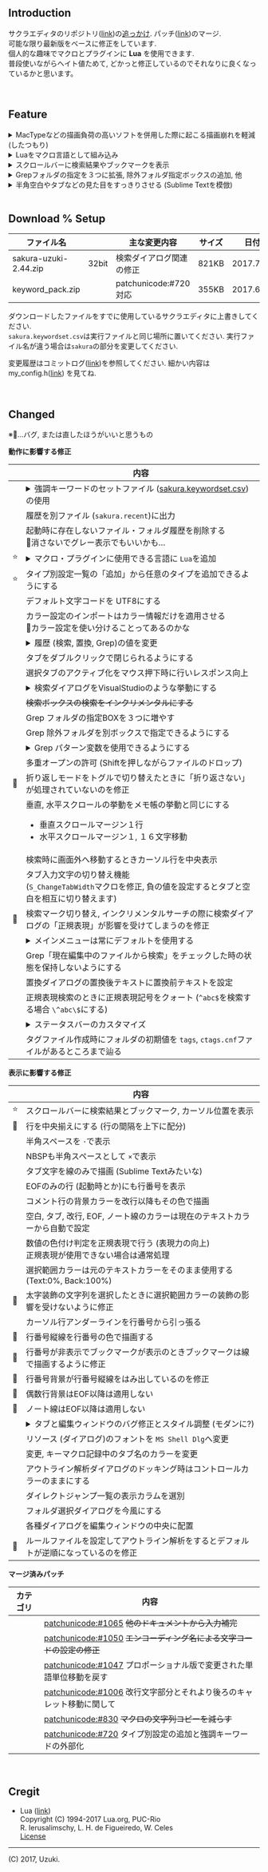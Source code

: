 Introduction  
------------

サクラエディタのリポジトリ([link](http://svn.code.sf.net/p/sakura-editor/code/sakura/trunk2))の[追っかけ](Publish/changes_from_r4011.txt). パッチ([link](#patchunicode))のマージ.  
可能な限り最新版をベースに修正をしています.  
個人的な趣味でマクロとプラグインに **Lua** を使用できます.  
普段使いながらヘイト値ためて, どかっと修正しているのでそれなりに良くなっているかと思います。


<br>

Feature  
-------

<details><summary>MacTypeなどの描画負荷の高いソフトを併用した際に起こる描画崩れを軽減(したつもり)</summary></details>  
<details><summary>Luaをマクロ言語として組み込み</summary><img src="https://raw.github.com/wiki/uzuki3/sakura/images/sakura_201706041845.png" width="50%"></details>  
<details><summary>スクロールバーに検索結果やブックマークを表示</summary><img src="https://raw.github.com/wiki/uzuki3/sakura/images/sakura_201706092354.png" width="50%"></details>  
<details><summary>Grepフォルダの指定を３つに拡張, 除外フォルダ指定ボックスの追加, 他</summary><img src="https://raw.github.com/wiki/uzuki3/sakura/images/sakura_201706041815.png" width="50%"></details>  
<details><summary>半角空白やタブなどの見た目をすっきりさせる (Sublime Textを模倣)</summary></details>  


<br>

Download % Setup  
--------

|ファイル名||主な変更内容|サイズ|日付||
|-|-|-|-|-|-|
|sakura-uzuki-2.44.zip|32bit|検索ダイアログ関連の修正|821KB|2017.7.5|[download](http://mimix.sakura.ne.jp/release/sakura-uzuki-2.44.zip)|
|keyword_pack.zip||patchunicode:#720対応|355KB|2017.6.16|[download](Publish/keyword_pack.zip)|

ダウンロードしたファイルをすでに使用しているサクラエディタに上書きしてください.  
`sakura.keywordset.csv`は実行ファイルと同じ場所に置いてください. 実行ファイル名が違う場合は`sakura`の部分を変更してください.  

変更履歴はコミットログ([link](https://github.com/uzuki3/sakura/commits/master))を参照してください. 細かい内容はmy_config.h([link](sakura_core/my_config.h)) を見てね.  


<br>

Changed  
-------
※:bug:…バグ, または直したほうがいいと思うもの  

**動作に影響する修正**

||内容|
|-|-|
||<details><summary>強調キーワードのセットファイル ([sakura.keywordset.csv](Publish/sakura.keywordset.csv))の使用</summary>起動時に列挙したキーワードファイルをインポートします.<br>共通設定からの強調キーワード設定は可能ですが保存はされなくなりますので注意.<br>また, `sakura.ini`には出力されなくなりますのでダイエットにもなります.<br>ファイルがない場合は今まで通りの動作です.|
||履歴を別ファイル (`sakura.recent`)に出力|
||起動時に存在しないファイル・フォルダ履歴を削除する<br>:memo:消さないでグレー表示でもいいかも…|
|:star:|<details><summary>マクロ・プラグインに使用できる言語に `Lua`を追加</summary>:memo:文字列をLuaコードとして評価する `eval`関数があります.<br>　e.g. `local n = eval("(1 + 2 + 3 + 4) * 3.14")`<br>:memo:今後はActiveXが使用できるようにしたいです.|
|:star:|タイプ別設定一覧の「追加」から任意のタイプを追加できるようにする|
||デフォルト文字コードを UTF8にする|
||カラー設定のインポートはカラー情報だけを適用させる<br>:memo:カラー設定を使い分けることってあるのかな|
||<details><summary>履歴 (検索, 置換, Grep)の値を変更</summary><ul><li>検索キー: `20`<li>置換キー: `20`<li>Grepファイル: `10`<li>Grepフォルダ: `20`|
||タブをダブルクリックで閉じられるようにする|
||選択タブのアクティブ化をマウス押下時に行いレスポンス向上|
||<details><summary>検索ダイアログをVisualStudioのような挙動にする</summary><ul><li>入力中にもインクリメンタルに検索されます<li>ダイアログを開いたまま「次を検索」「前を検索」のショートカットが有効です|
||~~検索ボックスの検索をインクリメンタルにする~~|
||Grep フォルダの指定BOXを３つに増やす|
||Grep 除外フォルダを別ボックスで指定できるようにする|
||<details><summary>Grep パターン変数を使用できるようにする</summary>レジストリ `HKEY_CURRENT_USER\Software\sakura-uzuki`への追加が必要です.<br>`"$cpp"="*.c *.cpp *.cc *.cxx *.c++ *.h *.hpp"`<br>`"$make"="makefile *.mak *.om OMakefile OMakeRoot"`<br>上記のようにレジストリエントリを追加し、Grepのファイルに `$cpp`を指定すると `*.c *.cpp *.cc *.cxx *.c++ *.h *.hpp`で置き換えます.|
||多重オープンの許可 (Shiftを押しながらファイルのドロップ)|
|:bug:|折り返しモードをトグルで切り替えたときに「折り返さない」が処理されていないのを修正|
||垂直, 水平スクロールの挙動をメモ帳の挙動と同じにする<ul><li>垂直スクロールマージン１行<li>水平スクロールマージン１, １６文字移動</ul>|
||検索時に画面外へ移動するときカーソル行を中央表示|
||タブ入力文字の切り替え機能<br>(`S_ChangeTabWidth`マクロを修正, 負の値を設定するとタブと空白を相互に切り替えます)|
|:bug:|検索マーク切り替え, インクリメンタルサーチの際に検索ダイアログの「正規表現」が影響を受けてしまうのを修正|
||<details><summary>メインメニューは常にデフォルトを使用する</summary>:memo:カスタマイズの効果が感じられなかったのと機能が追加されたときに増えるメニューが対応されず, 機能に気づかないことが多いのでいっそのこと固定にしちゃったほうがわかりやすいので. 副作用でiniファイルに出力しないのでサイズが軽減されます.|
||Grep「現在編集中のファイルから検索」をチェックした時の状態を保持しないようにする|
||置換ダイアログの置換後テキストに置換前テキストを設定|
||正規表現検索のときに正規表現記号をクォート (`^abc$`を検索する場合 `\^abc\$`にする)|
||<details><summary>ステータスバーのカスタマイズ</summary><ul><li>:bug:カーソル移動時のちらつき抑制<li>カラムの並べ替え<li>左クリックでメニューを表示<li>「? 行 ? 桁」→「Ln ? Col ?」に変更<li>タイプ名を表示<li>タブサイズを表示<li>入力改行コードを主に使われているシステム名で表記|
||タグファイル作成時にフォルダの初期値を `tags`, `ctags.cnf`ファイルがあるところまで辿る|


**表示に影響する修正**

||内容|
|-|-|
|:star:|スクロールバーに検索結果とブックマーク, カーソル位置を表示|
|:bug:|行を中央揃えにする (行の間隔を上下に配分)|
||半角スペースを `･`で表示|
||NBSPも半角スペースとして `×`で表示|
||タブ文字を線のみで描画 (Sublime Textみたいな)|
||EOFのみの行 (起動時とか)にも行番号を表示|
||コメント行の背景カラーを改行以降もその色で描画|
||空白, タブ, 改行, EOF, ノート線のカラーは現在のテキストカラーから自動で設定|
||数値の色付け判定を正規表現で行う (表現力の向上)<br>正規表現が使用できない場合は通常処理|
||選択範囲カラーは元のテキストカラーをそのまま使用する<br>(Text:0%, Back:100%)|
|:bug:|太字装飾の文字列を選択したときに選択範囲カラーの装飾の影響を受けないように修正|
||カーソル行アンダーラインを行番号から引っ張る|
|:bug:|行番号縦線を行番号の色で描画する|
|:bug:|行番号が非表示でブックマークが表示のときブックマークは線で描画するように修正|
|:bug:|行番号背景が行番号縦線をはみ出しているのを修正|
|:bug:|偶数行背景はEOF以降は適用しない|
|:bug:|ノート線はEOF以降は適用しない|
||<details><summary>タブと編集ウィンドウのバグ修正とスタイル調整 (モダンに?)</summary><ul><li>境界線を描画しない, タブを詰める.<li>タブを閉じるボタンをグラフィカルにする.<li>:bug:間に選択タブがあると右側のエッヂがないバグを修正.<li>エディット画面のスタイルから WS_EX_STATICEDGE を外し境界線を描かないようにする.|
||リソース (ダイアログ)のフォントを `MS Shell Dlg`へ変更|
||変更, キーマクロ記録中のタブ名のカラーを変更|
||アウトライン解析ダイアログのドッキング時はコントロールカラーのままにする|
||ダイレクトジャンプ一覧の表示カラムを選別|
||フォルダ選択ダイアログを今風にする|
||各種ダイアログを編集ウィンドウの中央に配置|
|:bug:|ルールファイルを設定してアウトライン解析をするとデフォルトが逆順になっているのを修正|


**<a name="patchunicode">マージ済みパッチ**  

|カテゴリ|内容|
|-|-|
||[patchunicode:#1065](https://sourceforge.net/p/sakura-editor/patchunicode/1065/) ~~他のドキュメントから入力補完~~|
||[patchunicode:#1050](https://sourceforge.net/p/sakura-editor/patchunicode/1050/) ~~エンコーディング名による文字コードの設定の修正~~|
||[patchunicode:#1047](https://sourceforge.net/p/sakura-editor/patchunicode/1047/) プロポーショナル版で変更された単語単位移動を戻す|
||[patchunicode:#1006](https://sourceforge.net/p/sakura-editor/patchunicode/1006/) 改行文字部分とそれより後ろのキャレット移動に関して|
||[patchunicode:#830](https://sourceforge.net/p/sakura-editor/patchunicode/830/) ~~マクロの文字列コピーを減らす~~|
||[patchunicode:#720](https://sourceforge.net/p/sakura-editor/patchunicode/720/) タイプ別設定の追加と強調キーワードの外部化|


<br>

Cregit  
------
+ Lua ([link](http://www.lua.org/))  
  Copyright (C) 1994-2017 Lua.org, PUC-Rio  
  R. Ierusalimschy, L. H. de Figueiredo, W. Celes  
  [License](http://www.lua.org/license.html)  

---
(C) 2017, Uzuki.
